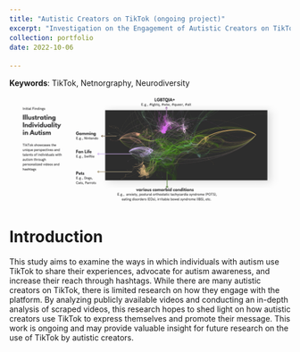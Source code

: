 ```yaml
---
title: "Autistic Creators on TikTok (ongoing project)"
excerpt: "Investigation on the Engagement of Autistic Creators on TikTok.<br/><img src='/images/portfolio/Autismtiktok/autism_tiktok_cover.png'>"
collection: portfolio
date: 2022-10-06 

---
```

**Keywords**: TikTok, Netnorgraphy, Neurodiversity

![teaser](/images/portfolio/Autismtiktok/autism_tiktok_teaser.png)


# Introduction

This study aims to examine the ways in which individuals with autism use TikTok to share their experiences, advocate for autism awareness, and increase their reach through hashtags. While there are many autistic creators on TikTok, there is limited research on how they engage with the platform. By analyzing publicly available videos and conducting an in-depth analysis of scraped videos, this research hopes to shed light on how autistic creators use TikTok to express themselves and promote their message. This work is ongoing and may provide valuable insight for future research on the use of TikTok by autistic creators.